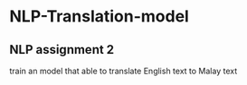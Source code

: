 # NLP-Translation-model
## NLP assignment 2

train an model that able to translate English text to Malay text
